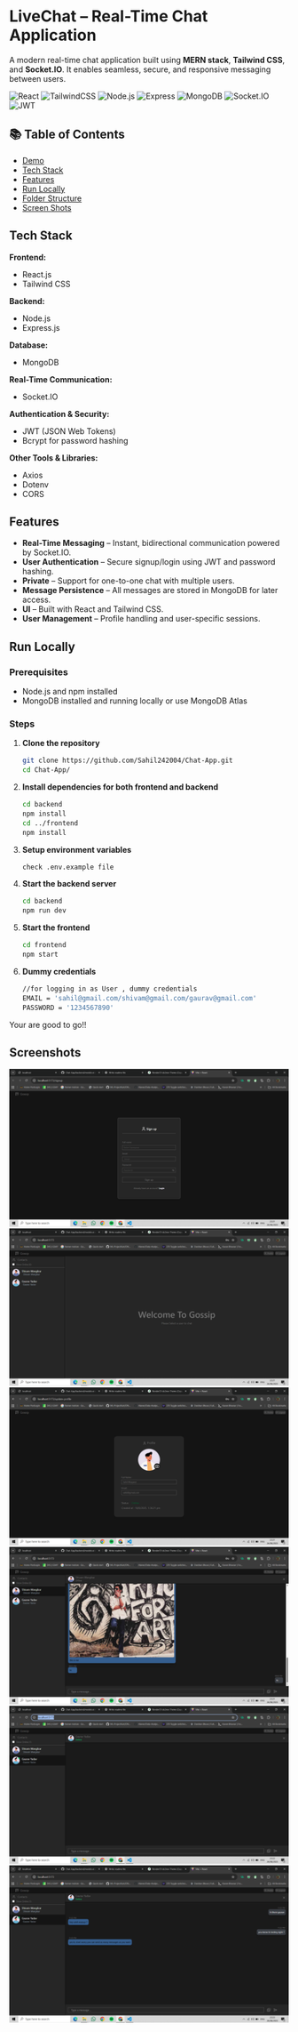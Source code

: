 # LiveChat – Real-Time Chat Application

A modern real-time chat application built using **MERN stack**, **Tailwind CSS**, and **Socket.IO**. It enables seamless, secure, and responsive messaging between users.

![React](https://img.shields.io/badge/Frontend-React-blue) ![TailwindCSS](https://img.shields.io/badge/Styling-TailwindCSS-38B2AC) ![Node.js](https://img.shields.io/badge/Backend-Node.js-green) ![Express](https://img.shields.io/badge/Framework-Express-black) ![MongoDB](https://img.shields.io/badge/Database-MongoDB-brightgreen) ![Socket.IO](https://img.shields.io/badge/RealTime-Socket.IO-lightgrey) ![JWT](https://img.shields.io/badge/Auth-JWT-orange)

## 📚 Table of Contents

- [Demo](##-Demo)
- [Tech Stack](##-Tech-Stack)
- [Features](##-Features)
- [Run Locally](##-Run-Locally)
- [Folder Structure](####-folder-structure)
- [Screen Shots](##-Screenshots)

## Tech Stack

**Frontend:**

- React.js
- Tailwind CSS

**Backend:**

- Node.js
- Express.js

**Database:**

- MongoDB

**Real-Time Communication:**

- Socket.IO

**Authentication & Security:**

- JWT (JSON Web Tokens)
- Bcrypt for password hashing

**Other Tools & Libraries:**

- Axios
- Dotenv
- CORS

## Features

- **Real-Time Messaging** – Instant, bidirectional communication powered by Socket.IO.
- **User Authentication** – Secure signup/login using JWT and password hashing.
- **Private** – Support for one-to-one chat with multiple users.
- **Message Persistence** – All messages are stored in MongoDB for later access.
- **UI** – Built with React and Tailwind CSS.
- **User Management** – Profile handling and user-specific sessions.

## Run Locally

### Prerequisites

- Node.js and npm installed
- MongoDB installed and running locally or use MongoDB Atlas

### Steps

1. **Clone the repository**

   ```bash
   git clone https://github.com/Sahil242004/Chat-App.git
   cd Chat-App/

   ```

2. **Install dependencies for both frontend and backend**

   ```bash
   cd backend
   npm install
   cd ../frontend
   npm install
   ```

3. **Setup environment variables**

   ```bash
   check .env.example file
   ```

4. **Start the backend server**

   ```bash
   cd backend
   npm run dev
   ```

5. **Start the frontend**

   ```bash
   cd frontend
   npm start
   ```

6. **Dummy credentials**
   ```bash
   //for logging in as User , dummy credentials
   EMAIL = 'sahil@gmail.com/shivam@gmail.com/gaurav@gmail.com'
   PASSWORD = '1234567890'
   ```

Your are good to go!!

## Screenshots

![Screenshot](/Docs/Image1.png)
![Screenshot](/Docs/Image2.png)
![Screenshot](/Docs/Image3.png)
![Screenshot](/Docs/Image4.png)
![Screenshot](/Docs/Image5.png)
![Screenshot](/Docs/Image6.png)
